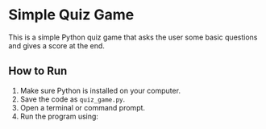 # Simple Quiz Game

This is a simple Python quiz game that asks the user some basic questions and gives a score at the end.

## How to Run
1. Make sure Python is installed on your computer.
2. Save the code as `quiz_game.py`.
3. Open a terminal or command prompt.
4. Run the program using:
